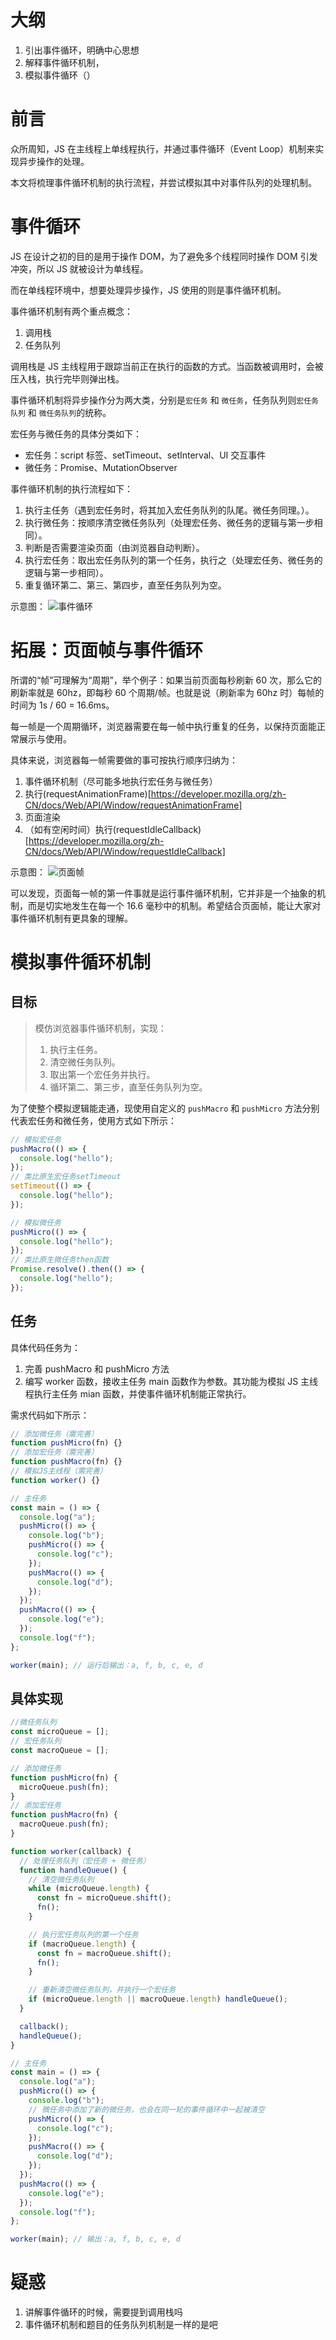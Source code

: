 # 大纲

1. 引出事件循环，明确中心思想
2. 解释事件循环机制，
3. 模拟事件循环（）

# 前言

众所周知，JS 在主线程上单线程执行，并通过事件循环（Event Loop）机制来实现异步操作的处理。

本文将梳理事件循环机制的执行流程，并尝试模拟其中对事件队列的处理机制。

# 事件循环

JS 在设计之初的目的是用于操作 DOM，为了避免多个线程同时操作 DOM 引发冲突，所以 JS 就被设计为单线程。

而在单线程环境中，想要处理异步操作，JS 使用的则是事件循环机制。

事件循环机制有两个重点概念：

1. 调用栈
2. 任务队列

调用栈是 JS 主线程用于跟踪当前正在执行的函数的方式。当函数被调用时，会被压入栈，执行完毕则弹出栈。

事件循环机制将异步操作分为两大类，分别是`宏任务` 和 `微任务`，任务队列则`宏任务队列` 和 `微任务队列`的统称。

宏任务与微任务的具体分类如下：

- 宏任务：script 标签、setTimeout、setInterval、UI 交互事件
- 微任务：Promise、MutationObserver

事件循环机制的执行流程如下：

1. 执行主任务（遇到宏任务时，将其加入宏任务队列的队尾。微任务同理。）。
2. 执行微任务：按顺序清空微任务队列（处理宏任务、微任务的逻辑与第一步相同）。
3. 判断是否需要渲染页面（由浏览器自动判断）。
4. 执行宏任务：取出宏任务队列的第一个任务，执行之（处理宏任务、微任务的逻辑与第一步相同）。
5. 重复循环第二、第三、第四步，直至任务队列为空。

示意图：
![事件循环](../assets/images/事件循环.png)

# 拓展：页面帧与事件循环

所谓的“帧”可理解为“周期”，举个例子：如果当前页面每秒刷新 60 次，那么它的刷新率就是 60hz，即每秒 60 个周期/帧。也就是说（刷新率为 60hz 时）每帧的时间为 1s / 60 = 16.6ms。

每一帧是一个周期循环，浏览器需要在每一帧中执行重复的任务，以保持页面能正常展示与使用。

具体来说，浏览器每一帧需要做的事可按执行顺序归纳为：

1. 事件循环机制（尽可能多地执行宏任务与微任务）
2. 执行(requestAnimationFrame)[https://developer.mozilla.org/zh-CN/docs/Web/API/Window/requestAnimationFrame]
3. 页面渲染
4. （如有空闲时间）执行(requestIdleCallback)[https://developer.mozilla.org/zh-CN/docs/Web/API/Window/requestIdleCallback]

示意图：
![页面帧](../assets/images/页面帧.png)

可以发现，页面每一帧的第一件事就是运行事件循环机制，它并非是一个抽象的机制，而是切实地发生在每一个 16.6 毫秒中的机制。希望结合页面帧，能让大家对事件循环机制有更具象的理解。

# 模拟事件循环机制

## 目标

> 模仿浏览器事件循环机制，实现：
>
> 1. 执行主任务。
> 2. 清空微任务队列。
> 3. 取出第一个宏任务并执行。
> 4. 循环第二、第三步，直至任务队列为空。

为了使整个模拟逻辑能走通，现使用自定义的 `pushMacro` 和 `pushMicro` 方法分别代表宏任务和微任务，使用方式如下所示：

```javascript
// 模拟宏任务
pushMacro(() => {
  console.log("hello");
});
// 类比原生宏任务setTimeout
setTimeout(() => {
  console.log("hello");
});

// 模拟微任务
pushMicro(() => {
  console.log("hello");
});
// 类比原生微任务then函数
Promise.resolve().then(() => {
  console.log("hello");
});
```

## 任务

具体代码任务为：

1. 完善 pushMacro 和 pushMicro 方法
2. 编写 worker 函数，接收主任务 main 函数作为参数。其功能为模拟 JS 主线程执行主任务 mian 函数，并使事件循环机制能正常执行。

需求代码如下所示：

```javascript
// 添加微任务（需完善）
function pushMicro(fn) {}
// 添加宏任务（需完善）
function pushMacro(fn) {}
// 模拟JS主线程（需完善）
function worker() {}

// 主任务
const main = () => {
  console.log("a");
  pushMicro(() => {
    console.log("b");
    pushMicro(() => {
      console.log("c");
    });
    pushMacro(() => {
      console.log("d");
    });
  });
  pushMacro(() => {
    console.log("e");
  });
  console.log("f");
};

worker(main); // 运行后输出：a, f, b, c, e, d
```

## 具体实现

```javascript
//微任务队列
const microQueue = [];
// 宏任务队列
const macroQueue = [];

// 添加微任务
function pushMicro(fn) {
  microQueue.push(fn);
}
// 添加宏任务
function pushMacro(fn) {
  macroQueue.push(fn);
}

function worker(callback) {
  // 处理任务队列（宏任务 + 微任务）
  function handleQueue() {
    // 清空微任务队列
    while (microQueue.length) {
      const fn = microQueue.shift();
      fn();
    }

    // 执行宏任务队列的第一个任务
    if (macroQueue.length) {
      const fn = macroQueue.shift();
      fn();
    }

    // 重新清空微任务队列，并执行一个宏任务
    if (microQueue.length || macroQueue.length) handleQueue();
  }

  callback();
  handleQueue();
}

// 主任务
const main = () => {
  console.log("a");
  pushMicro(() => {
    console.log("b");
    // 微任务中添加了新的微任务，也会在同一轮的事件循环中一起被清空
    pushMicro(() => {
      console.log("c");
    });
    pushMacro(() => {
      console.log("d");
    });
  });
  pushMacro(() => {
    console.log("e");
  });
  console.log("f");
};

worker(main); // 输出：a, f, b, c, e, d
```

# 疑惑

1. 讲解事件循环的时候，需要提到调用栈吗
2. 事件循环机制和题目的任务队列机制是一样的是吧
